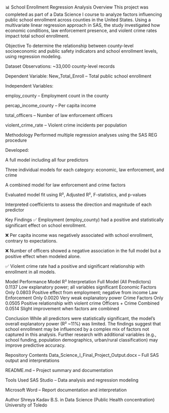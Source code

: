 📊 School Enrollment Regression Analysis
Overview
This project was completed as part of a Data Science I course to analyze factors influencing public school enrollment across counties in the United States. Using a multivariate linear regression approach in SAS, the study investigated how economic conditions, law enforcement presence, and violent crime rates impact total school enrollment.

Objective
To determine the relationship between county-level socioeconomic and public safety indicators and school enrollment levels, using regression modeling.

Dataset
Observations: ~33,000 county-level records

Dependent Variable: New_Total_Enroll – Total public school enrollment

Independent Variables:

employ_county – Employment count in the county

percap_income_county – Per capita income

total_officers – Number of law enforcement officers

violent_crime_rate – Violent crime incidents per population

Methodology
Performed multiple regression analyses using the SAS REG procedure

Developed:

A full model including all four predictors

Three individual models for each category: economic, law enforcement, and crime

A combined model for law enforcement and crime factors

Evaluated model fit using R², Adjusted R², F-statistics, and p-values

Interpreted coefficients to assess the direction and magnitude of each predictor

Key Findings
✅ Employment (employ_county) had a positive and statistically significant effect on school enrollment.

❌ Per capita income was negatively associated with school enrollment, contrary to expectations.

❌ Number of officers showed a negative association in the full model but a positive effect when modeled alone.

✅ Violent crime rate had a positive and significant relationship with enrollment in all models.

Model Performance
Model	R²	Interpretation
Full Model (All Predictors)	0.1137	Low explanatory power; all variables significant
Economic Factors Only	0.0803	Positive effect from employment; negative from income
Law Enforcement Only	0.0020	Very weak explanatory power
Crime Factors Only	0.0505	Positive relationship with violent crime
Officers + Crime Combined	0.0514	Slight improvement when factors are combined

Conclusion
While all predictors were statistically significant, the model’s overall explanatory power (R² ~11%) was limited. The findings suggest that school enrollment may be influenced by a complex mix of factors not captured in this analysis. Further research with additional variables (e.g., school funding, population demographics, urban/rural classification) may improve predictive accuracy.

Repository Contents
Data_Science_I_Final_Project_Output.docx – Full SAS output and interpretations

README.md – Project summary and documentation

Tools Used
SAS Studio – Data analysis and regression modeling

Microsoft Word – Report documentation and interpretation

Author
Shreya Kadav
B.S. in Data Science (Public Health concentration)
University of Toledo

